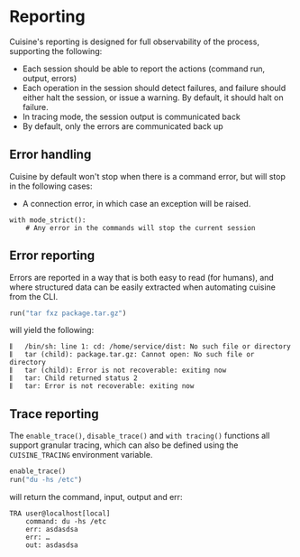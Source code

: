 # Reporting

Cuisine's reporting is designed for full observability of the process, supporting
the following:

- Each session should be able to report the actions (command run, output, errors)
- Each operation in the session should detect failures, and failure should either
  halt the session, or issue a warning. By default, it should halt on failure.
- In tracing mode, the session output is communicated back
- By default, only the errors are communicated back up

## Error handling

Cuisine by default won't stop when there is a command error, but will stop
in the following cases:

- A connection error, in which case an exception will be raised.

```
with mode_strict():
    # Any error in the commands will stop the current session
```
## Error reporting


Errors are reported in a way that is both easy to read (for humans), and
where structured data can be easily extracted when automating cuisine from
the CLI.

```python
run("tar fxz package.tar.gz")
```

will yield the following:

```
⫼	/bin/sh: line 1: cd: /home/service/dist: No such file or directory
⫼	tar (child): package.tar.gz: Cannot open: No such file or directory
⫼	tar (child): Error is not recoverable: exiting now
⫼	tar: Child returned status 2
⫼	tar: Error is not recoverable: exiting now
```


## Trace reporting

The `enable_trace()`,  `disable_trace()` and `with tracing()` functions all
support granular tracing, which can also be defined using the `CUISINE_TRACING`
environment variable.

```python
enable_trace()
run("du -hs /etc")
```

will return the command, input, output and err:

```
TRA user@localhost[local]
    command: du -hs /etc
    err: asdasdsa
    err: …
    out: asdasdsa
```
